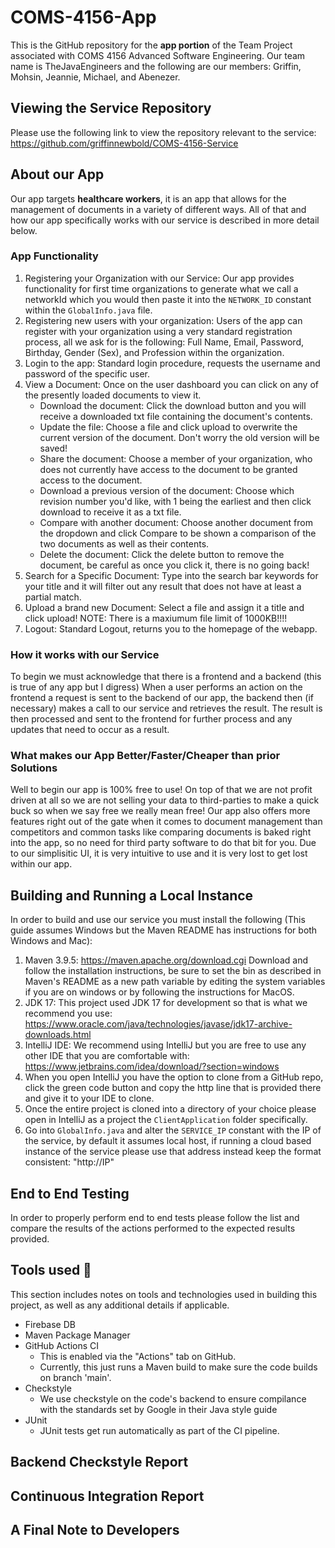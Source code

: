 # COMS-4156-App
This is the GitHub repository for the **app portion** of the Team Project associated with COMS 4156 Advanced Software Engineering. Our team name is TheJavaEngineers and the following are our members: Griffin, Mohsin, Jeannie, Michael, and Abenezer.

## Viewing the Service Repository
Please use the following link to view the repository relevant to the service: https://github.com/griffinnewbold/COMS-4156-Service

## About our App
Our app targets **healthcare workers**, it is an app that allows for the management of documents in a variety of different ways. 
All of that and how our app specifically works with our service is described in more detail below.
### App Functionality
1. Registering your Organization with our Service: Our app provides functionality for first time organizations to generate what we call a networkId which you would then paste it into the <code>NETWORK_ID</code> constant within the <code>GlobalInfo.java</code> file.
2. Registering new users with your organization: Users of the app can register with your organization using a very standard registration process, all we ask for is the following: Full Name, Email, Password, Birthday, Gender (Sex), and Profession within the organization.
3. Login to the app: Standard login procedure, requests the username and password of the specific user.
4. View a Document: Once on the user dashboard you can click on any of the presently loaded documents to view it.
    * Download the document: Click the download button and you will receive a downloaded txt file containing the document's contents.
    * Update the file: Choose a file and click upload to overwrite the current version of the document. Don't worry the old version will be saved!
    * Share the document: Choose a member of your organization, who does not currently have access to the document to be granted access to the document.
    * Download a previous version of the document: Choose which revision number you'd like, with 1 being the earliest and then click download to receive it as a txt file.
    * Compare with another document: Choose another document from the dropdown and click Compare to be shown a comparison of the two documents as well as their contents.
    * Delete the document: Click the delete button to remove the document, be careful as once you click it, there is no going back!
5. Search for a Specific Document: Type into the search bar keywords for your title and it will filter out any result that does not have at least a partial match. 
6. Upload a brand new Document: Select a file and assign it a title and click upload! NOTE: There is a maxiumum file limit of 1000KB!!!!
7. Logout: Standard Logout, returns you to the homepage of the webapp.
### How it works with our Service
To begin we must acknowledge that there is a frontend and a backend (this is true of any app but I digress) When a user performs an action on the frontend a request is sent to the backend of our app, the backend then (if necessary) makes a call to our service
and retrieves the result. The result is then processed and sent to the frontend for further process and any updates that need to occur as a result. 
### What makes our App Better/Faster/Cheaper than prior Solutions
Well to begin our app is 100% free to use! On top of that we are not profit driven at all so we are not selling your data to third-parties to make a quick buck so when we say free we really mean free! Our app also offers more features right out of the gate when it comes to document management than competitors and common tasks like comparing documents is baked right into the app, so no need for third party software to do that bit for you. Due to our simplisitic UI, it is very intuitive to use and it is very lost to get lost within our app. 


## Building and Running a Local Instance
In order to build and use our service you must install the following (This guide assumes Windows but the Maven README has instructions for both Windows and Mac):

1. Maven 3.9.5: https://maven.apache.org/download.cgi Download and follow the installation instructions, be sure to set the bin as described in Maven's README as a new path variable by editing the system variables if you are on windows or by following the instructions for MacOS.
2. JDK 17: This project used JDK 17 for development so that is what we recommend you use: https://www.oracle.com/java/technologies/javase/jdk17-archive-downloads.html
3. IntelliJ IDE: We recommend using IntelliJ but you are free to use any other IDE that you are comfortable with: https://www.jetbrains.com/idea/download/?section=windows
4. When you open IntelliJ you have the option to clone from a GitHub repo, click the green code button and copy the http line that is provided there and give it to your IDE to clone.
5. Once the entire project is cloned into a directory of your choice please open in IntelliJ as a project the <code>ClientApplication</code> folder specifically.
6. Go into <code>GlobalInfo.java</code> and alter the <code>SERVICE_IP</code> constant with the IP of the service, by default it assumes local host, if running a cloud based instance of the service please use that address instead keep the format consistent: "http://IP"

## End to End Testing
In order to properly perform end to end tests please follow the list and compare the results of the actions performed 
to the expected results provided.

## Tools used 🧰
This section includes notes on tools and technologies used in building this project, as well as any additional details if applicable.

* Firebase DB 
* Maven Package Manager
* GitHub Actions CI
  * This is enabled via the "Actions" tab on GitHub.
  * Currently, this just runs a Maven build to make sure the code builds on branch 'main'.
* Checkstyle
  * We use checkstyle on the code's backend to ensure compilance with the standards set by Google in their Java style guide
* JUnit
  * JUnit tests get run automatically as part of the CI pipeline.

## Backend Checkstyle Report

## Continuous Integration Report

## A Final Note to Developers

